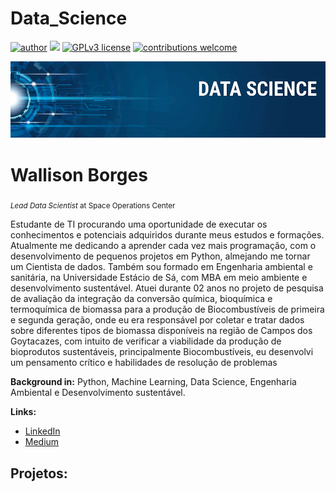 # Data_Science
[![author](https://img.shields.io/badge/author-carlosfab-red.svg)](https://www.linkedin.com/in/wallison-borges-48312516a/) [![](https://img.shields.io/badge/python-3.7+-blue.svg)](https://www.python.org/downloads/release/python-365/) [![GPLv3 license](https://img.shields.io/badge/License-GPLv3-blue.svg)](http://perso.crans.org/besson/LICENSE.html) [![contributions welcome](https://img.shields.io/badge/contributions-welcome-brightgreen.svg?style=flat)](https://github.com/carlosfab/data_science/issues)

<p align="center">
  <img src="banner.png" >
</p>

# Wallison Borges
<sub>*Lead Data Scientist* at Space Operations Center</sub>

Estudante de TI procurando uma oportunidade de executar os conhecimentos e potenciais adquiridos durante meus estudos e formações. Atualmente me dedicando a aprender cada vez mais programação, com o desenvolvimento de pequenos projetos em Python, almejando me tornar um Cientista de dados.
Também sou formado em Engenharia ambiental e sanitária, na Universidade Estácio de Sá, com MBA em meio ambiente e desenvolvimento sustentável. 
Atuei durante 02 anos no projeto de pesquisa de avaliação da integração da conversão química, bioquímica e termoquímica de biomassa para a produção de Biocombustíveis de primeira e segunda geração, onde eu era responsável por coletar e tratar dados sobre diferentes tipos de biomassa disponíveis na região de Campos dos Goytacazes, com intuito de verificar a viabilidade da produção de bioprodutos sustentáveis, principalmente Biocombustíveis, eu desenvolvi um pensamento crítico e habilidades de resolução de problemas

**Background in:** Python, Machine Learning, Data Science, Engenharia Ambiental e Desenvolvimento sustentável.

**Links:**
* [LinkedIn](https://www.linkedin.com/in/wallison-borges-48312516a/)
* [Medium](https://www.medium.com)


## Projetos:
